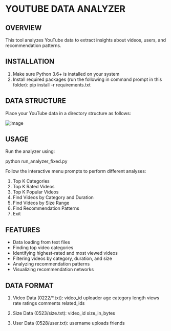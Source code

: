 YOUTUBE DATA ANALYZER
=====================

OVERVIEW
--------
This tool analyzes YouTube data to extract insights about videos, users, and recommendation patterns.

INSTALLATION
-----------
1. Make sure Python 3.6+ is installed on your system
2. Install required packages (run the following in command prompt in this folder):
   pip install -r requirements.txt

DATA STRUCTURE
-------------
Place your YouTube data in a directory structure as follows:

![image](https://github.com/user-attachments/assets/6e379de5-013b-4d49-a8b9-44f93b3d973b)

USAGE
-----
Run the analyzer using:

python run_analyzer_fixed.py

Follow the interactive menu prompts to perform different analyses:
1. Top K Categories
2. Top K Rated Videos
3. Top K Popular Videos
4. Find Videos by Category and Duration
5. Find Videos by Size Range
6. Find Recommendation Patterns
0. Exit

FEATURES
--------
- Data loading from text files
- Finding top video categories
- Identifying highest-rated and most viewed videos
- Filtering videos by category, duration, and size
- Analyzing recommendation patterns
- Visualizing recommendation networks

DATA FORMAT
----------
1. Video Data (0222/*.txt):
   video_id uploader age category length views rate ratings comments related_ids

2. Size Data (0523/size.txt):
   video_id size_in_bytes

3. User Data (0528/user.txt):
   username uploads friends
